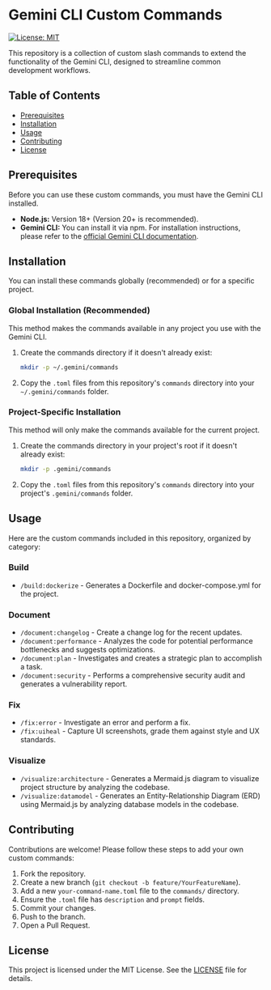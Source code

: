 # Gemini CLI Custom Commands

[![License: MIT](https://img.shields.io/badge/License-MIT-yellow.svg)](https://opensource.org/licenses/MIT)

This repository is a collection of custom slash commands to extend the functionality of the Gemini CLI, designed to streamline common development workflows.

## Table of Contents

- [Prerequisites](#prerequisites)
- [Installation](#installation)
- [Usage](#usage)
- [Contributing](#contributing)
- [License](#license)

## Prerequisites

Before you can use these custom commands, you must have the Gemini CLI installed.

- **Node.js:** Version 18+ (Version 20+ is recommended).
- **Gemini CLI:** You can install it via npm. For installation instructions, please refer to the [official Gemini CLI documentation](https://github.com/google/gemini-cli).

## Installation

You can install these commands globally (recommended) or for a specific project.

### Global Installation (Recommended)

This method makes the commands available in any project you use with the Gemini CLI.

1. Create the commands directory if it doesn't already exist:

    ```bash
    mkdir -p ~/.gemini/commands
    ```

2. Copy the `.toml` files from this repository's `commands` directory into your `~/.gemini/commands` folder.

### Project-Specific Installation

This method will only make the commands available for the current project.

1. Create the commands directory in your project's root if it doesn't already exist:

    ```bash
    mkdir -p .gemini/commands
    ```

2. Copy the `.toml` files from this repository's `commands` directory into your project's `.gemini/commands` folder.

## Usage

Here are the custom commands included in this repository, organized by category:

### Build

- `/build:dockerize` - Generates a Dockerfile and docker-compose.yml for the project.

### Document

- `/document:changelog` - Create a change log for the recent updates.
- `/document:performance` - Analyzes the code for potential performance bottlenecks and suggests optimizations.
- `/document:plan` - Investigates and creates a strategic plan to accomplish a task.
- `/document:security` - Performs a comprehensive security audit and generates a vulnerability report.

### Fix

- `/fix:error` - Investigate an error and perform a fix.
- `/fix:uiheal` - Capture UI screenshots, grade them against style and UX standards.

### Visualize

- `/visualize:architecture` - Generates a Mermaid.js diagram to visualize project structure by analyzing the codebase.
- `/visualize:datamodel` - Generates an Entity-Relationship Diagram (ERD) using Mermaid.js by analyzing database models in the codebase.

## Contributing

Contributions are welcome! Please follow these steps to add your own custom commands:

1. Fork the repository.
2. Create a new branch (`git checkout -b feature/YourFeatureName`).
3. Add a new `your-command-name.toml` file to the `commands/` directory.
4. Ensure the `.toml` file has `description` and `prompt` fields.
5. Commit your changes.
6. Push to the branch.
7. Open a Pull Request.

## License

This project is licensed under the MIT License. See the [LICENSE](LICENSE) file for details.
